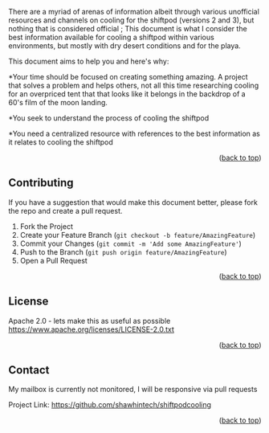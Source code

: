 There are a myriad of arenas of information albeit through various unofficial resources and channels on cooling for the shiftpod (versions 2 and 3), but nothing that is considered official ; This document is what I consider the best information available for cooling a shiftpod within various environments, but mostly with dry desert conditions and for the playa.


This document aims to help you and here's why:


*Your time should be focused on creating something amazing. A project that solves a problem and helps others, not all this time researching cooling for an overpriced tent that that looks like it belongs in the backdrop of a 60's film of the moon  landing.

*You seek to understand the process of cooling the shiftpod

*You need a centralized resource with references to the best information as it relates to cooling the shiftpod 

<p align="right">(<a href="#top">back to top</a>)</p>

## Contributing

If you have a suggestion that would make this document better, please fork the repo and create a pull request. 

1. Fork the Project
2. Create your Feature Branch (`git checkout -b feature/AmazingFeature`)
3. Commit your Changes (`git commit -m 'Add some AmazingFeature'`)
4. Push to the Branch (`git push origin feature/AmazingFeature`)
5. Open a Pull Request

<p align="right">(<a href="#top">back to top</a>)</p>



<!-- LICENSE -->
## License

Apache 2.0 -   lets make this as useful as possible
https://www.apache.org/licenses/LICENSE-2.0.txt
<p align="right">(<a href="#top">back to top</a>)</p>



<!-- CONTACT -->
## Contact

My mailbox is currently not monitored,  I will be responsive via pull requests

Project Link: [https://github.com/shawhintech/shiftpodcooling ](https://github.com/shawhintech/shiftpodcooling)

<p align="right">(<a href="#top">back to top</a>)</p>





